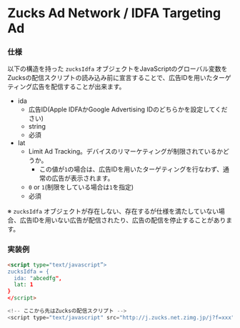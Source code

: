 # Zucks Ad Network / IDFA Targeting Ad

### 仕様

以下の構造を持った `zucksIdfa` オブジェクトをJavaScriptのグローバル変数をZucksの配信スクリプトの読み込み前に宣言することで、広告IDを用いたターゲティング広告を配信することが出来ます。

* ida
  * 広告ID(Apple IDFAかGoogle Advertising IDのどちらかを設定してください)
  * string
  * 必須
* lat
  * Limit Ad Tracking。デバイスのリマーケティングが制限されているかどうか。
    * この値が`1`の場合は、広告IDを用いたターゲティングを行なわず、通常の広告が表示されます。
  * `0` or `1`(制限をしている場合は`1`を指定)
  * 必須

※ `zucksIdfa` オブジェクトが存在しない、存在するが仕様を満たしていない場合、広告IDを用いない広告が配信されたり、広告の配信を停止することがあります。

### 実装例

```html
<script type="text/javascript”>
zucksIdfa = {
  ida: "abcedfg",
  lat: 1
}
</script>

<!-- ここから先はZucksの配信スクリプト -->
<script type="text/javascript" src="http://j.zucks.net.zimg.jp/j?f=xxx"></script>
```

